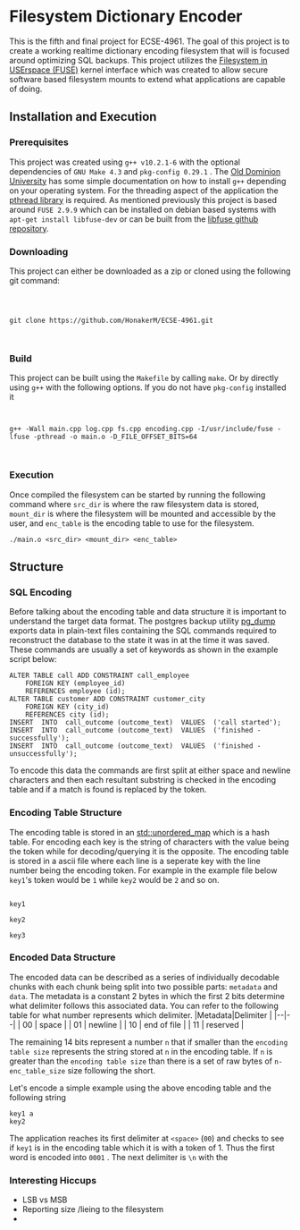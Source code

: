 # Filesystem Dictionary Encoder

  

  

This is the fifth and final project for ECSE-4961. The goal of this project is to create a working realtime dictionary encoding filesystem that will is focused around optimizing SQL backups. This project utilizes the [Filesystem in USErspace (FUSE)](https://www.kernel.org/doc/html/latest/filesystems/fuse.html) kernel interface which was created to allow secure software based filesystem mounts to extend what applications are capable of doing. 
 

## Installation and Execution

  

  

### Prerequisites

  

  

This project was created using `g++ v10.2.1-6` with the optional dependencies of `GNU Make 4.3` and `pkg-config 0.29.1` . The [Old Dominion University](https://www.cs.odu.edu/~zeil/cs250PreTest/latest/Public/installingACompiler/) has some simple documentation on how to install `g++` depending on your operating system. For the threading aspect of the application the [pthread library](https://www.cs.cmu.edu/afs/cs/academic/class/15492-f07/www/pthreads.html) is required.  As mentioned previously this project is based around `FUSE 2.9.9` which can be installed on debian based systems with `apt-get install libfuse-dev` or can be built from the [libfuse github repository](https://github.com/libfuse/libfuse/releases/tag/fuse-2.9.9). 

  

  

### Downloading

  

  

This project can either be downloaded as a zip or cloned using the following git command:

  

```

  

git clone https://github.com/HonakerM/ECSE-4961.git

  

```

  

  

### Build

  

  

This project can be built using the `Makefile` by calling `make`. Or by directly using `g++` with the following options. If you do not have `pkg-config` installed it

  

  

```

  
g++ -Wall main.cpp log.cpp fs.cpp encoding.cpp -I/usr/include/fuse -lfuse -pthread -o main.o -D_FILE_OFFSET_BITS=64

  

```

  

  

### Execution

  

  

Once compiled the filesystem can be started by running the following command where `src_dir` is where the raw filesystem data is stored, `mount_dir` is where the filesystem will be mounted and accessible by the user, and `enc_table` is the encoding table to use for the filesystem.

  

```
./main.o <src_dir> <mount_dir> <enc_table>

```

## Structure

### SQL Encoding
Before talking about the encoding table and data structure it is important to understand the target data format. The postgres backup utility [pg_dump](https://www.postgresql.org/docs/current/app-pgdump.html) exports data in plain-text files containing the SQL commands required to reconstruct the database to the state it was in at the time it was saved. These commands are usually a set of keywords as shown in the example script below:
```
ALTER TABLE call ADD CONSTRAINT call_employee
    FOREIGN KEY (employee_id)
    REFERENCES employee (id);
ALTER TABLE customer ADD CONSTRAINT customer_city
    FOREIGN KEY (city_id)
    REFERENCES city (id);
INSERT  INTO  call_outcome (outcome_text)  VALUES  ('call started');
INSERT  INTO  call_outcome (outcome_text)  VALUES  ('finished - successfully');
INSERT  INTO  call_outcome (outcome_text)  VALUES  ('finished - unsuccessfully');
```
To encode this data the commands are first split at either space and newline characters and then each resultant substring is checked in the encoding table and if a match is found is replaced by the token. 



### Encoding Table Structure

  

The encoding table is stored in an [std::unordered_map](https://en.cppreference.com/w/cpp/container/unordered_map) which is a hash table. For encoding each key is the string of characters with the value being the token while for decoding/querying it is the opposite. The encoding table is stored in a ascii file where each line is a seperate key with the line number being the encoding token. For example in the example file below `key1`'s token would be `1` while `key2` would be `2` and so on.

  

```

key1

key2

key3

```

  

### Encoded Data Structure

The encoded data can be described as a series of individually decodable chunks with each chunk being split into two possible parts: `metadata` and `data`. The metadata is a constant 2 bytes in which the first 2 bits determine what delimiter follows this associated data. You can refer to the following table for what number represents which delimiter.
|Metadata|Delimiter  |
|--|--|
| 00 | space |
| 01 | newline |
| 10 | end of file |
| 11 | reserved |


The remaining 14 bits represent a number `n` that if smaller than the `encoding table size` represents the string stored at `n` in the encoding table. If `n` is greater than the `encoding table size` than there is a set of raw bytes of `n-enc_table_size` size following the short.



Let's encode a simple example using the above encoding table and the following string
```
key1 a 
key2
```
The application reaches its first delimiter at `<space>` (`00`) and checks to see if `key1` is in the encoding table which it is with a token of 1. Thus the first word is encoded into `0001` . The next delimiter is `\n` with the 


### Interesting Hiccups
- LSB vs MSB
- Reporting size /lieing to the filesystem
- 
